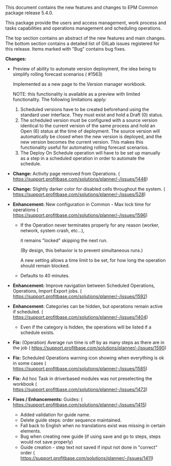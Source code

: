 This document contains the new features and changes to EPM Common package release 5.4.0.

This package provide the users and access management, work process and tasks capabilities and operations management and scheduling operations.

The top section contains an abstract of the new features and main changes. The bottom section contains a detailed list of GitLab issues registered for this release. Items marked with "Bug" contains bug fixes.

**Changes:**

- Preview of ability to automate version deployment, the idea being to simplify rolling forecast scenarios ( #1563)

  Implemented as a new page to the Version manager workbook.

  NOTE: this functionality is available as a preview with limited functionality. The following limitations apply:
  1. Scheduled versions have to be created beforehand using the standard user interface. They must exist and hold a Draft (0) status.
  2. The scheduled version must be configured with a source version identical to the current version of the same process and hold an Open (6) status at the time of deployment. The source version will automatically be closed when the new version is deployed, and the new version becomes the current version. This makes this functionality useful for automating rolling forecast scenarios.
  3. The Deploy On Schedule operation will have to be set up manually as a step in a scheduled operation in order to automate the schedule.
- **Change:** Activity page removed from Operations. ( https://support.profitbase.com/solutions/planner/-/issues/1448)
- **Change:** Slightly darker color for disabled cells throughout the system. ( https://support.profitbase.com/solutions/planner/-/issues/528)
- **Enhancement:** New configuration in Common - Max lock time for operations ( https://support.profitbase.com/solutions/planner/-/issues/1596)
  * If the Operation never terminates properly for any reason (worker, network, system crash, etc...),

    it remains "locked" skipping the next run.

    (By design, this behavior is to prevent simultaneous runs.)

    A new setting allows a time limit to be set, for how long the operation should remain blocked.
  * Defaults to 40 minutes.
- **Enhancement:** Improve navigation between Scheduled Operations, Operations, Import Export jobs. ( https://support.profitbase.com/solutions/planner/-/issues/1592)
- **Enhancement:** Categories can be hidden, but operations remain active if scheduled. ( https://support.profitbase.com/solutions/planner/-/issues/1404)
  * Even if the category is hidden, the operations will be listed if a schedule exists.
- **Fix:** (Operation) Average run time is off by as many steps as there are in the job ( https://support.profitbase.com/solutions/planner/-/issues/1590)
- **Fix:** Scheduled Operations warning icon showing when everything is ok in some cases ( https://support.profitbase.com/solutions/planner/-/issues/1585)
- **Fix:** Ad hoc Task in driverbased modules was not preselecting the workbook ( https://support.profitbase.com/solutions/planner/-/issues/1473)
- **Fixes / Enhancements:** Guides: ( https://support.profitbase.com/solutions/planner/-/issues/1415)
  * Added validation for guide name.
  * Delete guide steps: order sequence maintained.
  * Fall back to English when no translations exist was missing in certain elements.
  * Bug when creating new guide (if using save and go to steps, steps would not save properly)
  * Guide creation - step text not saved if input not done in "correct" order ( https://support.profitbase.com/solutions/planner/-/issues/1411)
